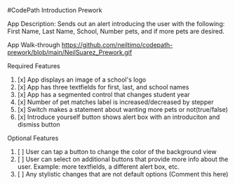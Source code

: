 #CodePath Introduction Prework 

App Description:
Sends out an alert introducing the user with the following: First Name, Last Name, School, Number pets, and if more pets are desired.

App Walk-through
https://github.com/neiltimo/codepath-prework/blob/main/NeilSuarez_Prework.gif

Required Features
1. [x] App displays an image of a school's logo
2. [x] App has three textfields for first, last, and school names
3. [x] App has a segmented control that changes student year
4. [x] Number of pet matches label is increased/decreased by stepper
5. [x] Switch makes a statement about wanting more pets or not(true/false)
6. [x] Introduce yourself button shows alert box with an introduciton and dismiss button

Optional Features
1. [ ] User can tap a button to change the color of the background view
2. [ ] User can select on additional buttons that provide more info about the user. Example: more textfields, a different alert box, etc.
3. [ ] Any stylistic changes that are not default options (Comment this here)
